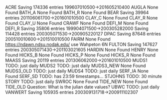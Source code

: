 ACRE       Saving 174336 entries 199607010500->201605210400
AUGLA      None Found
BATH_A     None Found
BATH_R     None Found
BEAR       Saving 39964 entries 201106061700->201601010500
CLAY_C     None Found
CLAY_R     None Found
CLAY_U     None Found
CRAWF      None Found
DEFI_M     None Found
DEFI_R     Saving 35806 entries 199904071500->200305282000
           Saving 114428 entries 200305071530->200905220127
DPAC       Saving 87648 entries 200510010600->201510010500
FAIRM      None Found https://ndawn.ndsu.nodak.edu/ use Wahpeton 6N
FULTON     Saving 147627 entries 200305071430->201103021605
HARDIN     None Found
HENRY      None Found
HICKS_B    None Found
HICKS_P    None Found
HICKS_R    None Found
MAASS      Saving 20119 entries 201306062000->201601010500
MUDS1      TODO: just daily
MUDS2      TODO: just daily
MUDS3_NEW  None Found
MUDS3_OLD  TODO: just daily
MUDS4      TODO: just daily
SERF_IA    None Found
SERF_SD    TODO: has 23:59 timestamps...
STJOHNS    TODO: 30 minute
STORY      TODO: just daily
SWROC      None Found
TIDE_NEW   None Found
TIDE_OLD   Question: What is the julian date values?
UBWC       TODO: just daily
VANWERT    Saving 105935 entries 200309131718->200911102307
